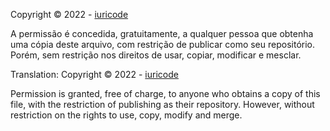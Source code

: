 Copyright © 2022 - [iuricode](https://github.com/iuricode)

A permissão é concedida, gratuitamente, a qualquer pessoa que obtenha uma cópia deste arquivo, com restrição de publicar como seu repositório. Porém, sem restrição nos direitos de usar, copiar, modificar e mesclar.

Translation:
Copyright © 2022 - [iuricode](https://github.com/iuricode)

Permission is granted, free of charge, to anyone who obtains a copy of this file, with the restriction of publishing as their repository. However, without restriction on the rights to use, copy, modify and merge.
